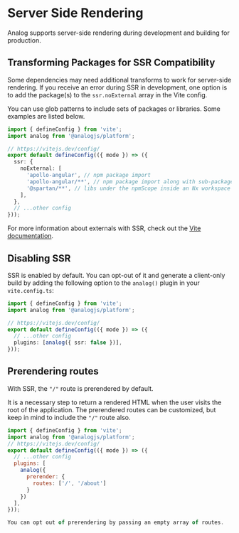 # Server Side Rendering

Analog supports server-side rendering during development and building for production.

## Transforming Packages for SSR Compatibility

Some dependencies may need additional transforms to work for server-side rendering. If you receive an error during SSR in development, one option is to add the package(s) to the `ssr.noExternal` array in the Vite config.

You can use glob patterns to include sets of packages or libraries. Some examples are listed below.

```ts
import { defineConfig } from 'vite';
import analog from '@analogjs/platform';

// https://vitejs.dev/config/
export default defineConfig(({ mode }) => ({
  ssr: {
    noExternal: [
      'apollo-angular', // npm package import
      'apollo-angular/**', // npm package import along with sub-packages
      '@spartan/**', // libs under the npmScope inside an Nx workspace
    ],
  },
  // ...other config
}));
```

For more information about externals with SSR, check out the [Vite documentation](https://vitejs.dev/guide/ssr.html#ssr-externals).

## Disabling SSR

SSR is enabled by default. You can opt-out of it and generate a client-only build by adding the following option to the `analog()` plugin in your `vite.config.ts`:

```ts
import { defineConfig } from 'vite';
import analog from '@analogjs/platform';

// https://vitejs.dev/config/
export default defineConfig(({ mode }) => ({
  // ...other config
  plugins: [analog({ ssr: false })],
}));
```

## Prerendering routes

With SSR, the  `"/"` route is prerendered by default.

It is a necessary step to return a rendered HTML when the user visits the root of the application. The prerendered routes can be customized, but keep in mind to include the `"/"` route also. 

```js
import { defineConfig } from 'vite';
import analog from '@analogjs/platform';
// https://vitejs.dev/config/
export default defineConfig(({ mode }) => ({
  // ...other config
  plugins: [
    analog({ 
      prerender: {
        routes: ['/', '/about']
      }
    })
  ],
}));

You can opt out of prerendering by passing an empty array of routes.
